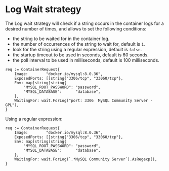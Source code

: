 # Log Wait strategy

The Log wait strategy will check if a string occurs in the container logs for a desired number of times, and allows to set the following conditions:

- the string to be waited for in the container log.
- the number of occurrences of the string to wait for, default is `1`.
- look for the string using a regular expression, default is `false`.
- the startup timeout to be used in seconds, default is 60 seconds.
- the poll interval to be used in milliseconds, default is 100 milliseconds.

```golang
req := ContainerRequest{
    Image:        "docker.io/mysql:8.0.36",
    ExposedPorts: []string{"3306/tcp", "33060/tcp"},
    Env: map[string]string{
        "MYSQL_ROOT_PASSWORD": "password",
        "MYSQL_DATABASE":      "database",
    },
    WaitingFor: wait.ForLog("port: 3306  MySQL Community Server - GPL"),
}
```

Using a regular expression:

```golang
req := ContainerRequest{
    Image:        "docker.io/mysql:8.0.36",
    ExposedPorts: []string{"3306/tcp", "33060/tcp"},
    Env: map[string]string{
        "MYSQL_ROOT_PASSWORD": "password",
        "MYSQL_DATABASE":      "database",
    },
    WaitingFor: wait.ForLog(`.*MySQL Community Server`).AsRegexp(),
}
```
